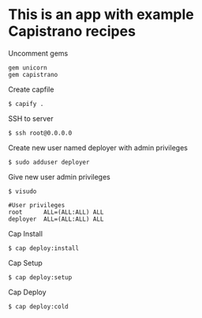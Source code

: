 # This is an app with example Capistrano recipes

Uncomment gems

    gem unicorn
    gem capistrano

Create capfile

    $ capify .

SSH to server

    $ ssh root@0.0.0.0

Create new user named deployer with admin privileges

    $ sudo adduser deployer

Give new user admin privileges

    $ visudo

    #User privileges
    root      ALL=(ALL:ALL) ALL
    deployer  ALL=(ALL:ALL) ALL

Cap Install

    $ cap deploy:install

Cap Setup

    $ cap deploy:setup

Cap Deploy

    $ cap deploy:cold
